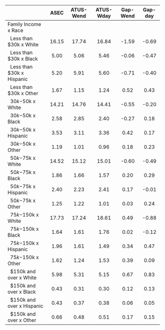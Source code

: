 
|                      |         ASEC |    ATUS-Wend |    ATUS-Wday |     Gap-Wend |      Gap-day |
| -------------------- | :----------: | :----------: | :----------: | :----------: | :----------: |
| Family Income x Race |              |              |              |              |              |
| &nbsp;&nbsp;Less than $30k x White |        16.15 |        17.74 |        16.84 |        -1.59 |        -0.69 |
| &nbsp;&nbsp;Less than $30k x Black |         5.00 |         5.06 |         5.46 |        -0.06 |        -0.47 |
| &nbsp;&nbsp;Less than $30k x Hispanic |         5.20 |         5.91 |         5.60 |        -0.71 |        -0.40 |
| &nbsp;&nbsp;Less than $30k x Other |         1.67 |         1.15 |         1.24 |         0.52 |         0.43 |
| &nbsp;&nbsp;$30k-$50k x White |        14.21 |        14.76 |        14.41 |        -0.55 |        -0.20 |
| &nbsp;&nbsp;$30k-$50k x Black |         2.58 |         2.85 |         2.40 |        -0.27 |         0.18 |
| &nbsp;&nbsp;$30k-$50k x Hispanic |         3.53 |         3.11 |         3.36 |         0.42 |         0.17 |
| &nbsp;&nbsp;$30k-$50k x Other |         1.19 |         1.01 |         0.96 |         0.18 |         0.23 |
| &nbsp;&nbsp;$50k-$75k x White |        14.52 |        15.12 |        15.01 |        -0.60 |        -0.49 |
| &nbsp;&nbsp;$50k-$75k x Black |         1.86 |         1.66 |         1.57 |         0.20 |         0.29 |
| &nbsp;&nbsp;$50k-$75k x Hispanic |         2.40 |         2.23 |         2.41 |         0.17 |        -0.01 |
| &nbsp;&nbsp;$50k-$75k x Other |         1.25 |         1.22 |         1.01 |         0.03 |         0.24 |
| &nbsp;&nbsp;$75k-$150k x White |        17.73 |        17.24 |        18.61 |         0.49 |        -0.88 |
| &nbsp;&nbsp;$75k-$150k x Black |         1.64 |         1.61 |         1.76 |         0.02 |        -0.12 |
| &nbsp;&nbsp;$75k-$150k x Hispanic |         1.96 |         1.61 |         1.49 |         0.34 |         0.47 |
| &nbsp;&nbsp;$75k-$150k x Other |         1.62 |         1.24 |         1.53 |         0.39 |         0.09 |
| &nbsp;&nbsp;$150k and over x White |         5.98 |         5.31 |         5.15 |         0.67 |         0.83 |
| &nbsp;&nbsp;$150k and over x Black |         0.43 |         0.31 |         0.30 |         0.12 |         0.13 |
| &nbsp;&nbsp;$150k and over x Hispanic |         0.43 |         0.37 |         0.38 |         0.06 |         0.05 |
| &nbsp;&nbsp;$150k and over x Other |         0.66 |         0.48 |         0.51 |         0.17 |         0.15 |

